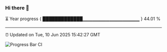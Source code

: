 ### Hi there 👋

⏳ Year progress { █████████████▁▁▁▁▁▁▁▁▁▁▁▁▁▁▁▁▁ } 44.01 %

---

⏰ Updated on Tue, 10 Jun 2025 15:42:27 GMT

![Progress Bar CI](https://github.com/IshwaranRudhara/GIT-ACTION/workflows/Progress%20Bar%20CI/badge.svg)
